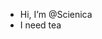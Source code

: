 - Hi, I’m @Scienica
- I need tea


<!---
Scienica/Scienica is a ✨ special ✨ repository because its `README.md` (this file) appears on your GitHub profile.
You can click the Preview link to take a look at your changes.
--->
